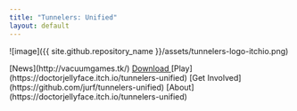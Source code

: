 ```yaml
---
title: "Tunnelers: Unified"
layout: default
---
```


![image]({{ site.github.repository_name }}/assets/tunnelers-logo-itchio.png)

<span class="linkbar">
  [News](http://vacuumgames.tk/)
  <a target="_blank" href="https://doctorjellyface.itch.io/tunnelers-unified/purchase?popup=1">
    Download
  </a>
  <span class="play">
    [Play](https://doctorjellyface.itch.io/tunnelers-unified)
  </span>
  [Get Involved](https://github.com/jurf/tunnelers-unified)
  [About](https://doctorjellyface.itch.io/tunnelers-unified)
</span>
